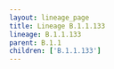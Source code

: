 ```yaml
---
layout: lineage_page
title: Lineage B.1.1.133
lineage: B.1.1.133
parent: B.1.1
children: ['B.1.1.133']
---
```

